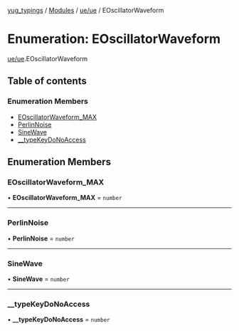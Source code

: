 [yug_typings](../README.md) / [Modules](../modules.md) / [ue/ue](../modules/ue_ue.md) / EOscillatorWaveform

# Enumeration: EOscillatorWaveform

[ue/ue](../modules/ue_ue.md).EOscillatorWaveform

## Table of contents

### Enumeration Members

- [EOscillatorWaveform\_MAX](ue_ue.EOscillatorWaveform.md#eoscillatorwaveform_max)
- [PerlinNoise](ue_ue.EOscillatorWaveform.md#perlinnoise)
- [SineWave](ue_ue.EOscillatorWaveform.md#sinewave)
- [\_\_typeKeyDoNoAccess](ue_ue.EOscillatorWaveform.md#__typekeydonoaccess)

## Enumeration Members

### EOscillatorWaveform\_MAX

• **EOscillatorWaveform\_MAX** = `number`

___

### PerlinNoise

• **PerlinNoise** = `number`

___

### SineWave

• **SineWave** = `number`

___

### \_\_typeKeyDoNoAccess

• **\_\_typeKeyDoNoAccess** = `number`
